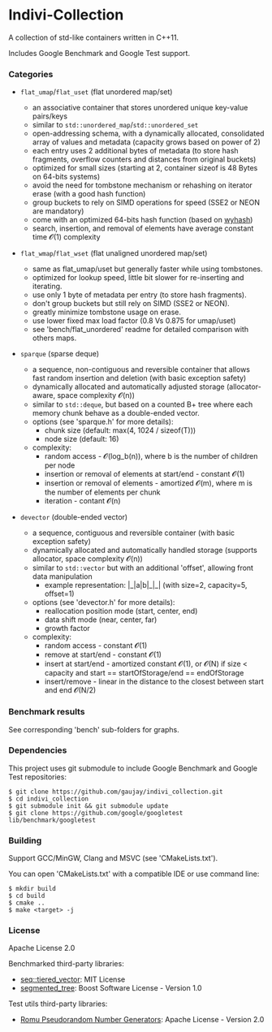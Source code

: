 # Indivi-Collection

A collection of std-like containers written in C++11.

Includes Google Benchmark and Google Test support.

### Categories

- `flat_umap`/`flat_uset` (flat unordered map/set)
    - an associative container that stores unordered unique key-value pairs/keys
    - similar to `std::unordered_map`/`std::unordered_set`
    - open-addressing schema, with a dynamically allocated, consolidated array of values and metadata (capacity grows based on power of 2)
    - each entry uses 2 additional bytes of metadata (to store hash fragments, overflow counters and distances from original buckets)
    - optimized for small sizes (starting at 2, container sizeof is 48 Bytes on 64-bits systems)
    - avoid the need for tombstone mechanism or rehashing on iterator erase (with a good hash function)
    - group buckets to rely on SIMD operations for speed (SSE2 or NEON are mandatory)
    - come with an optimized 64-bits hash function (based on [wyhash](https://github.com/wangyi-fudan/wyhash))
    - search, insertion, and removal of elements have average constant time 𝓞(1) complexity

- `flat_wmap`/`flat_wset` (flat unaligned unordered map/set)
    - same as flat_umap/uset but generally faster while using tombstones.
    - optimized for lookup speed, little bit slower for re-inserting and iterating.
    - use only 1 byte of metadata per entry (to store hash fragments).
    - don't group buckets but still rely on SIMD (SSE2 or NEON).
    - greatly minimize tombstone usage on erase.
    - use lower fixed max load factor (0.8 Vs 0.875 for umap/uset)
    - see 'bench/flat_unordered' readme for detailed comparison with others maps.

- `sparque` (sparse deque)
	- a sequence, non-contiguous and reversible container that allows fast random insertion and deletion (with basic exception safety)
	- dynamically allocated and automatically adjusted storage (allocator-aware, space complexity 𝓞(n))
	- similar to `std::deque`, but based on a counted B+ tree where each memory chunk behave as a double-ended vector.
	- options (see 'sparque.h' for more details):
		- chunk size (default: max(4, 1024 / sizeof(T)))
		- node size (default: 16)
	- complexity:
		- random access - 𝓞(log_b(n)), where b is the number of children per node
		- insertion or removal of elements at start/end - constant 𝓞(1)
		- insertion or removal of elements - amortized 𝓞(m), where m is the number of elements per chunk
		- iteration - contant 𝓞(n)

- `devector` (double-ended vector)
	- a sequence, contiguous and reversible container (with basic exception safety)
	- dynamically allocated and automatically handled storage (supports allocator, space complexity 𝓞(n))
	- similar to `std::vector` but with an additional 'offset', allowing front data manipulation
		- example representation:  |\_|a|b|\_|\_|  (with size=2, capacity=5, offset=1)
	- options (see 'devector.h' for more details):
		- reallocation position mode (start, center, end)
		- data shift mode (near, center, far)
		- growth factor
	- complexity:
		- random access - constant 𝓞(1)
		- remove at start/end - constant 𝓞(1)
		- insert at start/end - amortized constant 𝓞(1), or 𝓞(N) if size < capacity and start == startOfStorage/end == endOfStorage
		- insert/remove - linear in the distance to the closest between start and end 𝓞(N/2)

### Benchmark results

See corresponding 'bench' sub-folders for graphs.

### Dependencies

This project uses git submodule to include Google Benchmark and Google Test repositories:

    $ git clone https://github.com/gaujay/indivi_collection.git
    $ cd indivi_collection
    $ git submodule init && git submodule update
    $ git clone https://github.com/google/googletest lib/benchmark/googletest

### Building

Support GCC/MinGW, Clang and MSVC (see 'CMakeLists.txt').

You can open 'CMakeLists.txt' with a compatible IDE or use command line:

    $ mkdir build
    $ cd build
    $ cmake ..
    $ make <target> -j

### License

Apache License 2.0

Benchmarked third-party libraries:
- [seq::tiered_vector](https://github.com/Thermadiag/seq): MIT License
- [segmented_tree](https://github.com/det/segmented_tree): Boost Software License - Version 1.0

Test utils third-party libraries:
- [Romu Pseudorandom Number Generators](http://romu-random.org): Apache License - Version 2.0
